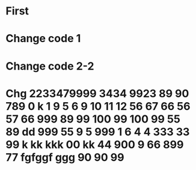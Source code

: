 # First
# Change code 1
# Change code 2-2
# Chg 2233479999 3434   9923   89 90 789 0 k 1 9 5 6 9 10 11 12 56 67 66 56 57 66 999 89 99 100 99 100 99  55 89 dd 999 55 9 5 999 1 6 4 4 333 33 99 k kk kkk 00 kk 44 900 9 66 899 77 fgfggf  ggg 90 90 99
